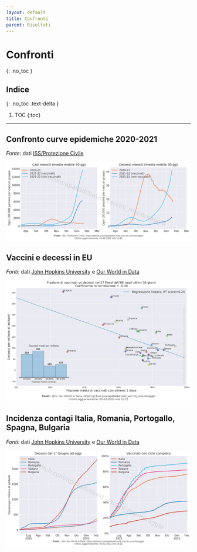 ```yaml
---
layout: default
title: Confronti
parent: Risultati
---
```


# Confronti
{: .no_toc }

## Indice
{: .no_toc .text-delta }

1. TOC
{:toc}

---

## Confronto curve epidemiche 2020-2021
_Fonte_: dati [ISS/Protezione Civile](https://github.com/pcm-dpc/COVID-19/tree/master/dati-andamento-nazionale)

<img src="https://github.com/apalladi/covid_vaccini_monitoraggio/blob/main/risultati/confrontro_2020_2021.png?raw=true"/>


## Vaccini e decessi in EU 
_Fonti_: dati [John Hopkins University](https://github.com/CSSEGISandData/COVID-19) e [Our World in Data](https://github.com/owid/covid-19-data)

<img src="https://github.com/apalladi/covid_vaccini_monitoraggio/blob/main/risultati/vaccini_decessi_EU.png?raw=true"/>


## Incidenza contagi Italia, Romania, Portogallo, Spagna, Bulgaria
_Fonti_: dati [John Hopkins University](https://github.com/CSSEGISandData/COVID-19) e [Our World in Data](https://github.com/owid/covid-19-data)

<img src="https://github.com/apalladi/covid_vaccini_monitoraggio/blob/main/risultati/confronto_nazioni_epidemia-vaccino.png?raw=true"/>
